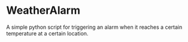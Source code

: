 # WeatherAlarm
A simple python script for triggering an alarm when it reaches a certain temperature at a certain location.
